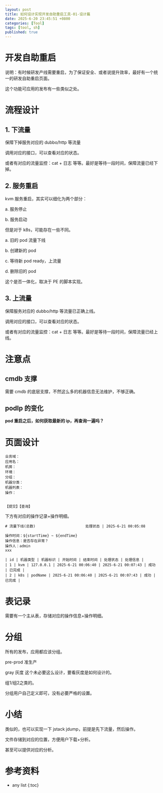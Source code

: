 ```yaml
---
layout: post
title: 如何设计实现开发自助重启工具-01-设计篇
date: 2025-6-20 23:45:51 +0800
categories: [Tool]
tags: [tool, sh]
published: true
---
```


# 开发自助重启

说明：有时候研发产线需要重启，为了保证安全、或者说提升效率，最好有一个统一的研发自助重启页面。

这个功能可应用的发布有一些类似之处。

# 流程设计

## 1. 下流量

保障下掉服务对应的 dubbo/http 等流量

调用对应的接口，可以查看对应的状态。

或者有对应的流量监控：cat + 日志 等等。最好是等待一段时间，保障流量已经下掉。

## 2. 服务重启

kvm 服务重启，其实可以细化为两个部分：

a. 服务停止

b. 服务启动

但是对于 k8s，可能存在一些不同。

a. 旧的 pod 流量下线

b. 创建新的 pod

c. 等待新 pod ready，上流量

d. 删除旧的 pod

这个是否一体化，取决于 PE 的脚本实现。

## 3. 上流量

保障服务对应的 dubbo/http 等流量已正确上线。

调用对应的接口，可以查看对应的状态。

或者有对应的流量监控：cat + 日志 等等。最好是等待一段时间，保障流量已经上线。

# 注意点

## cmdb 支撑

需要 cmdb 的底层支撑，不然这么多的机器信息无法维护，不够正确。

## podIp 的变化

**pod 重启之后，如何获取最新的 ip，再查询一遍吗？**

# 页面设计

```
业务域：
应用名：
机房：
环境：
分组：
机器分类：
机器列表：
操作：


【提交】【查询】
```


下方有对应的操作记录+操作明细。

```
# 流量下线(总数)                       处理状态 | 2025-6-21 00:05:08

操作时间：${startTime} ~ ${endTime}
操作信息：是否存在异常？
操作人：admin
xxx

| id | 机器类型 | 机器标识 | 开始时间 | 结束时间 | 处理状态 | 处理信息 |
| 1 | kvm | 127.0.0.1 | 2025-6-21 00:06:40 | 2025-6-21 00:07:43 | 成功 | 已完成 | 
| 2 | k8s | podName | 2025-6-21 00:06:40 | 2025-6-21 00:07:43 | 成功 | 已完成 |
```

# 表记录

需要有一个主从表，存储对应的操作信息+操作明细。


# 分组

所有的发布，应用都应该分组。

pre-prod 准生产

gray 灰度 这个未必要这么设计，要看灰度是如何设计的。

组1/组2之类的。

分组用户自己定义即可，没有必要严格的设置。

# 小结

类似的，也可以实现一下 jstack jdump，前提是先下流量，然后操作。

文件存储到对应的位置，方便用户下载+分析。

甚至可以提供对应的分析。

# 参考资料

* any list
{:toc}  